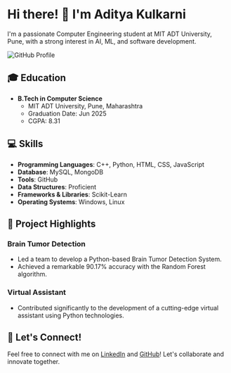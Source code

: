 <!-- Introduction -->
# Hi there! 👋 I'm Aditya Kulkarni

<!-- Bio -->
I'm a passionate Computer Engineering student at MIT ADT University, Pune, with a strong interest in AI, ML, and software development.

<!-- GIF -->
![GitHub Profile](https://github.com/kuladi03/kuladi03/raw/main/profile-animation.gif)

<!-- Education -->
## 🎓 Education
- **B.Tech in Computer Science**
  - MIT ADT University, Pune, Maharashtra
  - Graduation Date: Jun 2025
  - CGPA: 8.31

<!-- Skills -->
## 💻 Skills
- **Programming Languages**: C++, Python, HTML, CSS, JavaScript
- **Database**: MySQL, MongoDB
- **Tools**: GitHub
- **Data Structures**: Proficient
- **Frameworks & Libraries**: Scikit-Learn
- **Operating Systems**: Windows, Linux

<!-- Projects -->
## 🚀 Project Highlights
### Brain Tumor Detection
- Led a team to develop a Python-based Brain Tumor Detection System.
- Achieved a remarkable 90.17% accuracy with the Random Forest algorithm.

### Virtual Assistant
- Contributed significantly to the development of a cutting-edge virtual assistant using Python technologies.

<!-- Connect -->
## 🤝 Let's Connect!
Feel free to connect with me on [LinkedIn](https://www.linkedin.com/in/kuladi/) and [GitHub](https://github.com/kuladi03/)! Let's collaborate and innovate together.
